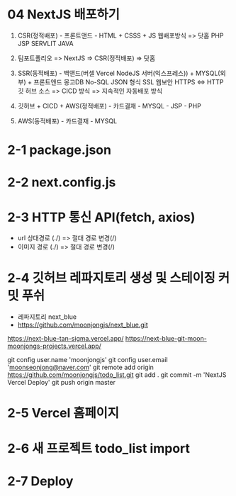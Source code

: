 # 04 NextJS 배포하기
1. CSR(정적배포) - 프론트앤드 - HTML + CSSS + JS 웹배포방식 => 닷홈 PHP JSP SERVLIT JAVA
2. 팀포트폴리오 => NextJS => CSR(정적배포) => 닷홈
3. SSR(동적배포) - 백앤드(버셀 Vercel NodeJS 서버(익스프레스)) + MYSQL(외부) + 프론트앤드
                  몽고DB No-SQL JSON 형식
                  SSL 웹보안 HTTPS <=> HTTP
   깃 허브 소스 => CICD 방식 => 지속적인 자동배포 방식

4. 깃허브 + CICD + AWS(정적배포) - 카드결재 - MYSQL - JSP - PHP                 
5. AWS(동적배포) - 카드결재 - MYSQL
# 2-1  package.json
# 2-2  next.config.js
# 2-3  HTTP 통신 API(fetch, axios) 
- url 상대경로 (./) => 절대 경로 변경(/)
- 이미지 경로  (./) => 절대 경로 변경(/)

# 2-4 깃허브 레파지토리 생성 및 스테이징 커밋 푸쉬
    
- 레파지토리 next_blue   
- https://github.com/moonjongjs/next_blue.git

https://next-blue-tan-sigma.vercel.app/
https://next-blue-git-moon-moonjongs-projects.vercel.app/

git config user.name 'moonjongjs'
git config user.email 'moonseonjong@naver.com'
git remote add origin https://github.com/moonjongjs/todo_list.git
git add . 
git commit -m 'NextJS Vercel Deploy' 
git push origin master

# 2-5 Vercel 홈페이지 
# 2-6 새 프로젝트 todo_list import 
# 2-7 Deploy
